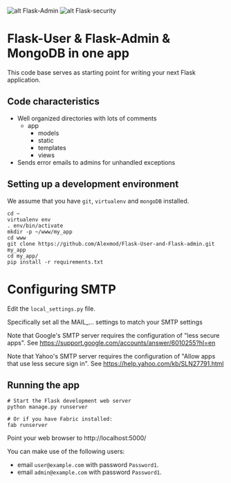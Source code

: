 ![alt Flask-Admin ](https://habrastorage.org/webt/fb/w2/42/fbw242ettd1fay8l4rwt3xtd-ac.png)
![alt Flask-security ](https://habrastorage.org/webt/hq/ep/wj/hqepwjev4pucazix5ztzqw9pvk0.png)

# Flask-User & Flask-Admin & MongoDB in one app

This code base serves as starting point for writing your next Flask application.

## Code characteristics

* Well organized directories with lots of comments
    * app
        * models
        * static
        * templates
        * views
* Sends error emails to admins for unhandled exceptions


## Setting up a development environment

We assume that you have `git`, `virtualenv` and `mongoDB` installed.

    cd ~
    virtualenv env
    . env/bin/activate
    mkdir -p ~/www/my_app
    cd www
    git clone https://github.com/Alexmod/Flask-User-and-Flask-admin.git  my_app
    cd my_app/
    pip install -r requirements.txt

   
# Configuring SMTP

Edit the `local_settings.py` file.

Specifically set all the MAIL_... settings to match your SMTP settings

Note that Google's SMTP server requires the configuration of "less secure apps".
See https://support.google.com/accounts/answer/6010255?hl=en

Note that Yahoo's SMTP server requires the configuration of "Allow apps that use less secure sign in".
See https://help.yahoo.com/kb/SLN27791.html



## Running the app

    # Start the Flask development web server
    python manage.py runserver

    # Or if you have Fabric installed:
    fab runserver

Point your web browser to http://localhost:5000/

You can make use of the following users:
- email `user@example.com` with password `Password1`.
- email `admin@example.com` with password `Password1`.
